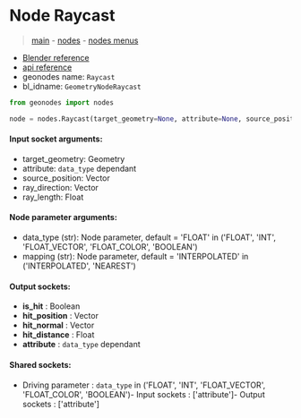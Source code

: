 # Node Raycast

> [main](../structure.md) - [nodes](nodes.md) - [nodes menus](nodes_menus.md)

- [Blender reference](https://docs.blender.org/manual/en/latest/modeling/geometry_nodes/geometry/raycast.html)
- [api reference](https://docs.blender.org/api/current/bpy.types.GeometryNodeRaycast.html)
- geonodes name: `Raycast`
- bl_idname: `GeometryNodeRaycast`

```python
from geonodes import nodes

node = nodes.Raycast(target_geometry=None, attribute=None, source_position=None, ray_direction=None, ray_length=None, data_type='FLOAT', mapping='INTERPOLATED')
```

#### Input socket arguments:

- target_geometry: Geometry
- attribute: `data_type` dependant
- source_position: Vector
- ray_direction: Vector
- ray_length: Float

#### Node parameter arguments:

- data_type (str): Node parameter, default = 'FLOAT' in ('FLOAT', 'INT', 'FLOAT_VECTOR', 'FLOAT_COLOR', 'BOOLEAN')
- mapping (str): Node parameter, default = 'INTERPOLATED' in ('INTERPOLATED', 'NEAREST')

#### Output sockets:

- **is_hit** : Boolean
- **hit_position** : Vector
- **hit_normal** : Vector
- **hit_distance** : Float
- **attribute** : ``data_type`` dependant

#### Shared sockets:

- Driving parameter : ``data_type`` in ('FLOAT', 'INT', 'FLOAT_VECTOR', 'FLOAT_COLOR', 'BOOLEAN')- Input sockets  : ['attribute']- Output sockets : ['attribute']
